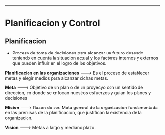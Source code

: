 -- -
# Planificacion y Control
## Planificacion
- Proceso de toma de decisiones para alcanzar un futuro deseado teniendo en cuenta la situacion actual y los factores internos y externos que pueden influir en el logro de los objetivos.

**Planificacion en las organizaciones** ---> Es el proceso de establecer metas y elegir medios para alcanzar dichas metas.

**Meta** ---> Objetivo de un plan o de un proyecyo con un sentido de direccion, en donde se enfocan nuestros esfuerzos y guian los planes y decisiones 

**Mision** ---> Razon de ser. Meta general de la organizacion fundamentada en las premisas de la planificacion, que justifican la existencia de la organizacion.

**Vision** ---> Metas a largo y mediano plazo. 